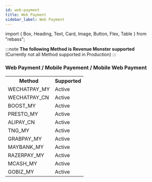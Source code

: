 ```yaml
---
id: web-payment
title: Web Payment
sidebar_label: Web Payment
---
```


import { Box, Heading, Text, Card, Image, Button, Flex, Table } from "rebass";

:::note
**The following Method is Revenue Monster supported**<br/>
(Currently not all Method supported in Production)
:::

### Web Payment / Mobile Payement / Mobile Web Payment

<table>
  <tr>
    <th>Method</th>
    <th>Supported</th>
  </tr>
  <tr>
    <td>WECHATPAY_MY</td>
   <td>
     <Card
        sx={{
        backgroundColor: "#87d068",
        color:"white",
        textAlign: "center" 
        }}> Active
        </Card>
    </td>
  </tr>
  <tr>
    <td>WECHATPAY_CN</td>
    <td>
     <Card
        sx={{
        backgroundColor: "#87d068",
        color:"white",
        textAlign: "center" 
        }}> Active
        </Card>
    </td>
  </tr>
   <tr>
    <td>BOOST_MY</td>
   <td>
     <Card
        sx={{
        backgroundColor: "#87d068",
        color:"white",
        textAlign: "center" 
        }}> Active
        </Card>
    </td>
  </tr>
  <tr>
    <td>PRESTO_MY</td>
    <td>
     <Card
        sx={{
        backgroundColor: "#87d068",
        color:"white",
        textAlign: "center" 
        }}> Active
        </Card>
    </td>
  </tr>
  <tr>
    <td>ALIPAY_CN</td>
    <td>
     <Card
        sx={{
        backgroundColor: "#87d068",
        color:"white",
        textAlign: "center" 
        }}> Active
        </Card>
    </td>
  </tr>
  <tr>
    <td>TNG_MY</td>
   <td>
     <Card
        sx={{
        backgroundColor: "#87d068",
        color:"white",
        textAlign: "center" 
        }}> Active
        </Card>
    </td>
  </tr>
  <tr>
    <td>GRABPAY_MY</td>
    <td>
     <Card
        sx={{
        backgroundColor: "#87d068",
        color:"white",
        textAlign: "center" 
        }}> Active
        </Card>
    </td>
  </tr>
  <tr>
    <td>MAYBANK_MY</td>
    <td>
     <Card
        sx={{
        backgroundColor: "#87d068",
        color:"white",
        textAlign: "center" 
        }}> Active
        </Card>
    </td>
  </tr>
  <tr>
    <td>RAZERPAY_MY</td>
    <td>
     <Card
        sx={{
        backgroundColor: "#87d068",
        color:"white",
        textAlign: "center" 
        }}> Active
        </Card>
    </td>
  </tr>
  <tr>
    <td>MCASH_MY</td>
   <td>
     <Card
        sx={{
        backgroundColor: "#87d068",
        color:"white",
        textAlign: "center" 
        }}> Active
        </Card>
    </td>
  </tr>
  <tr>
    <td>GOBIZ_MY</td>
    <td>
     <Card
        sx={{
        backgroundColor: "#87d068",
        color:"white",
        textAlign: "center" 
        }}> Active
        </Card>
    </td>
  </tr>
</table>
